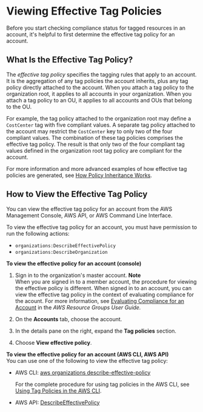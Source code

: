 # Viewing Effective Tag Policies<a name="orgs_manage_policies_tag-policies-effective"></a>

Before you start checking compliance status for tagged resources in an account, it's helpful to first determine the effective tag policy for an account\.

## What Is the Effective Tag Policy?<a name="effective-tag-policy-defined"></a>

The *effective tag policy* specifies the tagging rules that apply to an account\. It is the aggregation of any tag policies the account inherits, plus any tag policy directly attached to the account\. When you attach a tag policy to the organization root, it applies to all accounts in your organization\. When you attach a tag policy to an OU, it applies to all accounts and OUs that belong to the OU\. 

For example, the tag policy attached to the organization root may define a `CostCenter` tag with five compliant values\. A separate tag policy attached to the account may restrict the `CostCenter` key to only two of the four compliant values\. The combination of these tag policies comprises the effective tag policy\. The result is that only two of the four compliant tag values defined in the organization root tag policy are compliant for the account\.

For more information and more advanced examples of how effective tag policies are generated, see [How Policy Inheritance Works](orgs_manage_policies-inheritance.md)\.

## How to View the Effective Tag Policy<a name="how-to-view-effective-tag-policy"></a>

You can view the effective tag policy for an account from the AWS Management Console, AWS API, or AWS Command Line Interface\.

To view the effective tag policy for an account, you must have permission to run the following actions:
+ `organizations:DescribeEffectivePolicy`
+ `organizations:DescribeOrganization`

**To view the effective policy for an account \(console\)**

1. Sign in to the organization's master account\.
**Note**  
When you are signed in to a member account, the procedure for viewing the effective policy is different\. When signed in to an account, you can view the effective tag policy in the context of evaluating compliance for the acount\. For more information, see [ Evaluating Compliance for an Account](https://docs.aws.amazon.com/ARG/latest/userguide/tag-policies-arg-finding-noncompliant-tags.html) in the *AWS Resource Groups User Guide\.*

1. On the **Accounts** tab, choose the account\.

1. In the details pane on the right, expand the **Tag policies** section\.

1. Choose **View effective policy**\.

**To view the effective policy for an account \(AWS CLI, AWS API\)**  
You can use one of the following to view the effective tag policy:
+ AWS CLI: [aws organizations describe\-effective\-policy](https://docs.aws.amazon.com/cli/latest/reference/organizations/describe-effective-policy.html)

  For the complete procedure for using tag policies in the AWS CLI, see [Using Tag Policies in the AWS CLI](tag-policy-cli.md)\.
+ AWS API: [DescribeEffectivePolicy](https://docs.aws.amazon.com/organizations/latest/APIReference/API_DescribeEffectivePolicy.html)